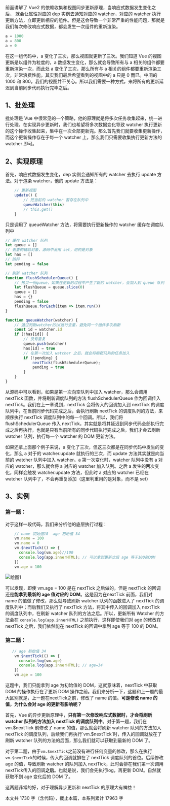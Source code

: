 前面讲解了 Vue2 的依赖收集和视图同步更新原理，当响应式数据发生变化之后， 就会让属性对应的 dep 实例去通知对应的 watcher，对应的 watcher 执行更新方法，立即更新相应的组件。但是这会导致一个非常严重的性能问题，那就是我们每次修改响应式数据，都会发生一次组件的重新渲染。

```js
a = 1000
a = 800
a = 0
```

在这一组代码中，a 变化了三次，那么视图就更新了三次。我们知道 Vue 的视图更新是以组件为粒度的，a 数据发生变化，那么就会导致所有与 a 相关的组件都要重新渲染一次，而此处 a 变化了三次，那么所有与 a 相关的组件都要重新渲染三次，非常浪费性能。其实我们最后希望看到的视图中的 a 只是 0 而已。中间的 1000 和 800，我们的视图并不关心。所以我们需要一种方式，来将所有的更新延迟到当前同步代码执行完毕之后。

## 1、批处理

批处理是 Vue 中很常见的一个策略，他的原理就是将多次任务收集起来，统一进行处理。在实现异步更新时，我们也希望将多次数据变化导致 watcher 执行更新的这个操作收集起来，集中在一次全部更新完。那么首先我们就要收集更新操作，而这个更新操作存在于每一个 watcher 上，那么我们只需要收集执行更新方法的 watcher 即可。

## 2、实现原理

首先，响应式数据发生变化，dep 实例会通知所有的 watcher 去执行 update 方法。对于渲染 watcher，他的 update 方法是：

```js
    // 更新视图
    update() {
        // 把当前的 watcher 暂存在队列中
        queueWatcher(this)
        // this.get()
    }

```

只是调用了 queueWatcher 方法，将需要执行更新操作的 watcher 缓存在调度队列中

```js
// 缓存 watcher 队列
let queue = []
// 去重的辅助对象，源码中没用 set，用的是对象
let has = []
// 防抖
let pending = false

// 刷新 watcher 队列
function flushSchedulerQueue() {
    // 拷贝一份queue，如果在更新的过程中产生了新的 watcher，会加入到 queue 队列中，下一次清空队列时才执行，不会在这一次执行
    let flushQueue = queue.slice(0)
    queue = []
    has = {}
    pending = false
    flushQueue.forEach(item => item.run())
}

function queueWatcher(watcher) {
    // 通过判断watcher的id进行去重，避免同一个组件多次刷新
    const id = watcher.id
    if (!has[id]) {
        // 没有重复
        queue.push(watcher)
        has[id] = true
        // 在第一次加入 watcher 之后，就会将刷新队列的任务加入
        if (!pending) {
            nextTick(flushSchedulerQueue);
            pending = true
        }
    }
}
```

从源码中可以看到，如果是第一次向空队列中加入 watcher，那么会调用 nextTick 函数，并将刷新调度队列的方法 flushSchedulerQueue 作为回调传入 nextTick。我们在上一章说到，nextTick 会将传入的回调加入到 nextTick 的调度队列中，在当前同步代码完成之后，会执行刷新 nextTick 的调度队列的方法，来顺序执行 nextTick 调度队列中的每一个回调。所以，我们将 flushSchedulerQueue 传入 nextTick，其实就是将其延迟到同步代码全部执行完成之后再执行，也就是只有当前所有的同步代码执行完成之后，我们才会去刷新 watcher 队列，执行每一个 watcher 的 DOM 更新方法。

如果还拿上面那个例子来说，a 变化了三次，但这三次都是在同步代码中发生的变化，那么 a 对于的 watcher.update 就执行的三次，而 update 方法其实就是向当前的 watcher 队列中加入 watcher。a 第一次变化时，watcher 队列中没有 a 对应的 watcher，那么就会将 a 对应的 watcher 加入队列。之后 a 发生的两次变化，同样会触发 watcher.update 方法，但此时 a 对应的 watcher 已经在 watcher 队列中了，不会再重复添加（这里判重用的是对象，而不是 set）

##  3、实例

### 第一题：

对于这样一段代码，我们来分析他的底层执行过程：

```js
    // name 初始值18  age 初始值 34
	vm.name = 100
    vm.name = 0
    vm.$nextTick(() => {
      console.log(vm.age)//100
      console.log(app.innerHTML); // 可以拿到更新之后 age 等于100的DOM
    })
    vm.age = 100
```



![绘图1](C:\Users\T\Desktop\绘图1.jpg)

可以发现，即使 vm.age = 100 是在 nextTick 之后做的，但是 nextTick 的回调还是**能拿到最新的 age 值对应的 DOM**。这是因为在nextTick 前面，我们对 name 的值做了修改，那么就导致刷新 watcher 队列的函数进入了 nextTick 的调度队列中；而后我们又执行了 nextTick 方法，将其中传入的回调加入 nextTick 的调度队列中，在刷新 watcher 队列的方法之后。所以，更新所有 Watcher 的方法会在  `console.log(app.innerHTML)` 之前执行，这样即使我们对 age 的修改在 nextTick 之后，我们依然能在 nextTick 的回调中拿到 age 等于 100 的 DOM。

### 第二题：

```js
   // age 初始值 34
	vm.$nextTick(() => {
      console.log(vm.age)
      console.log(app.innerHTML); // age=34
    })
	vm.age = 100
```

这题中，我们只能拿到 age 为初始值的 DOM，这就意味着，nextTick 中获取 DOM 的操作执行在了更新 DOM 操作之前。我们来分析一下，这题和上一题的最大区别就是，上一题在nextTick之前，修改了 name 的值。**可是修改 name 的值，为什么会对 age 的更新有影响呢？**

首先，Vue 的异步更新原理中，**只有第一次修改响应式数据时，才会将刷新 watcher 队列的方法加入 nextTick 的调度队列中**。对于第一题，我们在 vm.$nextTick 前修改了 name 的值，那么就会将刷新 watcher 队列的方法加入 nextTick 的调度队列，后续我们再执行`vm.$nextTick`时，传入的回调就放在了刷新 watcher 队列的方法的后面，那么我们就可以获取到最新的 DOM 了。

对于第二题，由于`vm.$nextTick`之前没有进行任何变量的修改，那么在执行`vm.$nextTick`的时候，传入的回调就排在了 nextTick 调度队列的首位。后续修改 age 的值，导致刷新 watcher 的队列加入 nextTick，此时会排在我们第一次调用nextTick传入的回调**之后**。也就是说，我们会先执行log，再更新 DOM。自然就获取不到 age 变化后的 DOM 了。

这两题非常的好，对于理解异步更新和 nextTick 的原理大有裨益！

本文共 1730 字（含代码），截止本篇，本系列累计 17963 字





